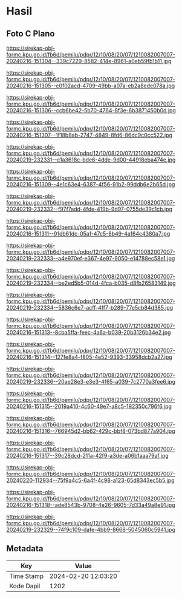 # Hasil

## Foto C Plano

https://sirekap-obj-formc.kpu.go.id/fb6d/pemilu/pdpr/12/10/08/20/07/1210082007007-20240216-151304--339c7229-8582-414e-8961-a0eb59fb1b11.jpg

https://sirekap-obj-formc.kpu.go.id/fb6d/pemilu/pdpr/12/10/08/20/07/1210082007007-20240216-151305--c0f02acd-4709-49bb-a07a-eb2a8ede078a.jpg

https://sirekap-obj-formc.kpu.go.id/fb6d/pemilu/pdpr/12/10/08/20/07/1210082007007-20240216-151306--ccb6be42-5b70-4764-8f3e-6b3871450b0d.jpg

https://sirekap-obj-formc.kpu.go.id/fb6d/pemilu/pdpr/12/10/08/20/07/1210082007007-20240216-151307--1f18b8ab-2747-4849-8fd6-86dc9c0cc522.jpg

https://sirekap-obj-formc.kpu.go.id/fb6d/pemilu/pdpr/12/10/08/20/07/1210082007007-20240219-232331--c1a3618c-bde6-4dde-9d00-44918eba474e.jpg

https://sirekap-obj-formc.kpu.go.id/fb6d/pemilu/pdpr/12/10/08/20/07/1210082007007-20240216-151309--4e1c63e4-6387-4f56-91b2-99ddb6e2b65d.jpg

https://sirekap-obj-formc.kpu.go.id/fb6d/pemilu/pdpr/12/10/08/20/07/1210082007007-20240219-232332--f97f7add-4fde-419b-9d97-0755de39c1cb.jpg

https://sirekap-obj-formc.kpu.go.id/fb6d/pemilu/pdpr/12/10/08/20/07/1210082007007-20240216-151311--91db61dc-05a1-47c5-8b49-4a164c4380a7.jpg

https://sirekap-obj-formc.kpu.go.id/fb6d/pemilu/pdpr/12/10/08/20/07/1210082007007-20240219-232333--a4e970ef-e367-4e97-9050-e14788ec58e1.jpg

https://sirekap-obj-formc.kpu.go.id/fb6d/pemilu/pdpr/12/10/08/20/07/1210082007007-20240219-232334--be2ed5b5-014d-4fca-b035-d8fb26583149.jpg

https://sirekap-obj-formc.kpu.go.id/fb6d/pemilu/pdpr/12/10/08/20/07/1210082007007-20240219-232334--5836c6e7-acff-4ff7-b289-77e5cb84d385.jpg

https://sirekap-obj-formc.kpu.go.id/fb6d/pemilu/pdpr/12/10/08/20/07/1210082007007-20240216-151313--8cba5ffa-feec-4a6a-b039-20b3126b34e2.jpg

https://sirekap-obj-formc.kpu.go.id/fb6d/pemilu/pdpr/12/10/08/20/07/1210082007007-20240216-151314--127fe8a4-f805-4e52-9393-33958dcb2a27.jpg

https://sirekap-obj-formc.kpu.go.id/fb6d/pemilu/pdpr/12/10/08/20/07/1210082007007-20240219-232336--20ae28e3-e3e3-4f65-a039-7c2770a3fee6.jpg

https://sirekap-obj-formc.kpu.go.id/fb6d/pemilu/pdpr/12/10/08/20/07/1210082007007-20240216-151315--2019a410-4c60-49e7-a8c5-192350c796f6.jpg

https://sirekap-obj-formc.kpu.go.id/fb6d/pemilu/pdpr/12/10/08/20/07/1210082007007-20240216-151316--766945d2-bb62-429c-bbf8-073bd877a904.jpg

https://sirekap-obj-formc.kpu.go.id/fb6d/pemilu/pdpr/12/10/08/20/07/1210082007007-20240216-151317--39c28dcd-211a-42f9-a3de-a06b1aaa79af.jpg

https://sirekap-obj-formc.kpu.go.id/fb6d/pemilu/pdpr/12/10/08/20/07/1210082007007-20240220-112934--75f9a4c5-6a4f-4c98-a123-65d8343ec5b5.jpg

https://sirekap-obj-formc.kpu.go.id/fb6d/pemilu/pdpr/12/10/08/20/07/1210082007007-20240216-151318--ade8543b-9708-4e26-9605-7d33a49a8e91.jpg

https://sirekap-obj-formc.kpu.go.id/fb6d/pemilu/pdpr/12/10/08/20/07/1210082007007-20240219-232329--74f9c109-dafe-4bb9-8668-5045060c5941.jpg


## Metadata

| Key        | Value               |
| ---------- | ------------------- |
| Time Stamp | 2024-02-20 12:03:20 |
| Kode Dapil | 1202                |



